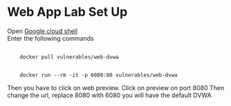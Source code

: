 <h1>Web App Lab Set Up</h1>
Open <a href="https://ssh.cloud.google.com/cloudshell/editor">Google cloud shell</a><br>
Enter the following commands<br>
<code>
<br>	docker pull vulnerables/web-dvwa <br>
<br>	docker run --rm -it -p 6080:80 vulnerables/web-dvwa<br>
</code>
Then you have to click on web preview.
Click on preview on port 8080
Then change the url, replace 8080 with 6080
you will have the default DVWA
